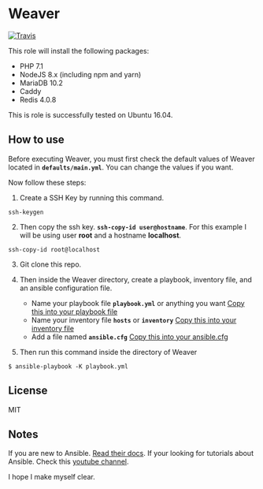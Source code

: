 # Weaver
[![Travis](https://img.shields.io/travis/rppf/weaver.svg?style=flat-square)](https://travis-ci.org/rppf/weaver)

This role will install the following packages:
- PHP 7.1
- NodeJS 8.x (including npm and yarn)
- MariaDB 10.2
- Caddy
- Redis 4.0.8

This is role is successfully tested on Ubuntu 16.04.

## How to use
Before executing Weaver, you must first check the default values of Weaver located in **`defaults/main.yml`**. You can change the values if you want.

Now follow these steps:
1. Create a SSH Key by running this command.
```shell
ssh-keygen
```

2. Then copy the ssh key. **`ssh-copy-id user@hostname`**. For this example I will be using user **root** and a hostname **localhost**.
```shell
ssh-copy-id root@localhost
```
3. Git clone this repo.

4. Then inside the Weaver directory, create a playbook, inventory file, and an ansible configuration file.
	- Name your playbook file **`playbook.yml`** or anything you want
[Copy this into your playbook file](https://gist.github.com/rppf/86cb22d52b65add74f6b0a89162d2777 "Copy this into your playbook file")
	- Name your inventory file **`hosts`** or **`inventory`**
[Copy this into your inventory file](https://gist.github.com/rppf/d82467a7dd36b784a945786d22cb10ab "Copy this into your inventory file")
	- Add a file named **`ansible.cfg`**
[Copy this into your ansible.cfg](https://gist.github.com/rppf/1a33bb5d6baa381a18ac92831270bc3e "Copy this into your ansible.cfg")
5. Then run this command inside the directory of Weaver
```shell
$ ansible-playbook -K playbook.yml
```

## License
MIT

## Notes
If you are new to Ansible. [Read their docs](https://docs.ansible.com/ansible/2.5/index.html "Read their docs").
If your looking for tutorials about Ansible. Check this [youtube channel](https://www.youtube.com/watch?v=icR-df2Olm8&list=PLFiccIuLB0OiWh7cbryhCaGPoqjQ62NpU "youtube channel").

I hope I make myself clear.
